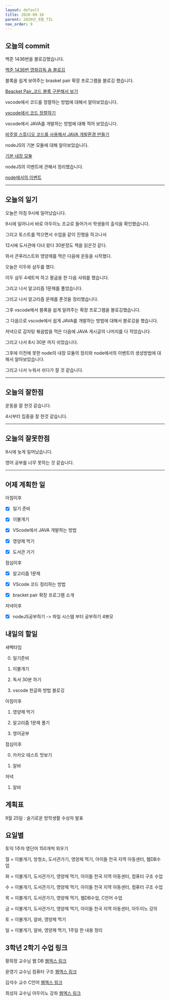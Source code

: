 ```yaml
---
layout: default
title: 2020-09-10
parent: 2020년_9월_TIL
nav_order: 9
---
```


## 오늘의 commit

백준 1436번을 블로깅했습니다.

[백준 1436번 영화감독 솜 블로깅](https://c0dewave.github.io/docs/6-Algorithm/017-baek1436/)

블록을 쉽게 보여주는 brasket pair 확장 프로그램을 블로깅 했습니다.

[Beacket Pair_코드 블록 구분해서 보기](https://c0dewave.github.io/docs/7-Visual%20Studio%20Code/005-CodeBasket/#%EC%83%89-%EC%A1%B0%EC%A0%95%EB%B0%A9%EB%B2%95)

vscode에서 코드를 정렬하는 방법에 대해서 알아보았습니다.

[vscode에서 코드 정렬하기](https://c0dewave.github.io/docs/7-Visual%20Studio%20Code/006-codeClearance/)

vscode에서 JAVA를 개발하는 방법에 대해 적어 보았습니다.

[비주얼 스튜디오 코드를 사용해서 JAVA 개발환경 만들기](https://c0dewave.github.io/docs/7-Visual%20Studio%20Code/007-JavaDevelop/#%EB%B9%84%EC%A3%BC%EC%96%BC-%EC%8A%A4%ED%8A%9C%EB%94%94%EC%98%A4-%EC%BD%94%EB%93%9C%EB%A5%BC-%EC%82%AC%EC%9A%A9%ED%95%B4%EC%84%9C-java-%EA%B0%9C%EB%B0%9C%ED%99%98%EA%B2%BD-%EB%A7%8C%EB%93%A4%EA%B8%B0)

nodeJS의 기본 모듈에 대해 알아보았습니다.

[기본 내장 모듈](https://c0dewave.github.io/docs/16-nodeJS/005-basicModule/)

nodeJS의 이벤트에 관해서 정리했습니다.

[node에서의 이벤트](https://c0dewave.github.io/docs/16-nodeJS/006-%EC%9D%B4%EB%B2%A4%ED%8A%B8%EB%B0%9C%EC%83%9D/)

---

## 오늘의 일기

오늘은 아침 9시에 일어났습니다.

9시에 일어나서 바로 아두이노 조교로 들어가서 학생들의 출석을 확인했습니다.

그리고 토스트를 먹으면서 수업을 같이 진행을 하고나서

12시에 도서관에 다녀 왔다 30분정도 책을 읽은것 같다.

와서 콘푸러스트와 영양제를 먹은 다음에 운동을 시작했다.

오늘은 이두와 삼두를 했다.

이두 삼두 4세트씩 하고 팔굽을 한 다음 샤워를 했습니다.

그리고 나서 알고리즘 1문제를 풀었습니다.

그리고 나서 알고리즘 문제를 푼것을 정리했습니다.

그후 vscode에서 블록을 쉽게 알려주는 확장 프로그램을 블로깅했습니다.

그 다음으로 vscode에서 쉽게 JAVA를 개발하는 방법에 대해서 블로깅을 했습니다.

저녁으로 감자탕 볶음밥을 먹은 다음에 JAVA 게시글의 나머지를 다 적었습니다.

그리고 나서 8시 30분 까지 쉬었습니다.

그후에 이전에 못한 node의 내장 모듈의 정리와 node에서의 이벤트의 생성방법에 대해서 알아보았습니다.

그리고 나서 누워서 쉬다가 잘 것 같습니다.

---

## 오늘의 잘한점

운동을 잘 한것 같습니다.

4시부터 집중을 잘 한것 같습니다.

---

## 오늘의 잘못한점

9시에 늦게 일어났습니다.

영어 공부를 너무 못하는 것 같습니다.

---

## 어제 계획한 일

아침이후

- [X] 일기 준비

- [X] 이불개기

- [X] VScode에서 JAVA 개발하는 방법

- [X] 영양제 먹기

- [X] 도서관 가기

점심이후

- [X] 알고리즘 1문제

- [X] VScode 코드 정리하는 방법

- [X] bracket pair 확장 프로그램 소개

저녁이후

- [X] nodeJS공부하기 -> 파일 시스템 부터 공부하기 4뽀모

## 내일의 할일

새벽타임

0. 일기준비

1. 이불개기

2. 독서 30분 하기

3. vscode 한글화 방법 블로깅

아침이후

1. 영양제 먹기

2. 알고리즘 1문제 풀기

3. 영어공부

점심이후

0. 카카오 테스트 맛보기

1. 알바

저녁

1. 알바

## 계획표

9월 25일 : 슬기로운 방학생활 수상자 발표

## 요일별

토익 1주차 영단어 150개씩 외우기

월 = 이불개기, 방청소, 도서관가기, 영양제 먹기, 아이들 천국 지역 아동센터, 웹DB수업

화 = 이불개기, 도서관가기, 영양제 먹기, 아이들 천국 지역 아동센터, 컴퓨터 구조 수업

수 = 이불개기, 도서관가기, 영양제 먹기, 아이들 천국 지역 아동센터, 컴퓨터 구조 수업

목 = 이불개기, 도서관가기, 영양제 먹기, 웹DB수업, C언어 수업

금 = 이불개기, 도서관가기, 영양제 먹기, 아이들 천국 지역 아동센터, 아두이노 강의

토 = 이불개기, 알바, 영양제 먹기

일 = 이불개기, 알바, 영양제 먹기, 1주일 한 내용 정리

## 3학년 2학기 수업 링크

황희정 교수님 웹 DB [웹엑스 링크](https://gachon.webex.com/meet/hwanghj)

윤영기 교수님 컴퓨터 구조 [웹엑스 링크](http://gachon.webex.com/meet/ykyoon)

김석수 교수 C언어 [웹엑스 링크](http://gachon.webex.com/meet/sskim)

최성자 교수님 아두이노 강좌 [웹엑스 링크](https://gachon.webex.com/meet/artchoi0g)
